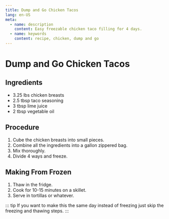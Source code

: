 ```yaml
---
title: Dump and Go Chicken Tacos
lang: en-US
meta:
  - name: description
    content: Easy freezable chicken taco filling for 4 days.
  - name: keywords
    content: recipe, chicken, dump and go
---
```


# Dump and Go Chicken Tacos



## Ingredients
* 3.25 lbs chicken breasts
* 2.5 tbsp taco seasoning
* 3 tbsp lime juice
* 2 tbsp vegetable oil

## Procedure
1. Cube the chicken breasts into small pieces.
2. Combine all the ingredients into a gallon zippered bag.
3. Mix thoroughly.
4. Divide 4 ways and freeze.

## Making From Frozen
1. Thaw in the fridge.
2. Cook for 10-15 minutes on a skillet.
3. Serve in tortillas or whatever.

::: tip
If you want to make this the same day instead of freezing just skip the freezing and thawing steps.
:::